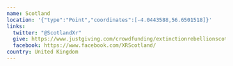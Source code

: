 ```yaml
---
name: Scotland
location: '{"type":"Point","coordinates":[-4.0443588,56.6501518]}'
links:
  twitter: "@ScotlandXr"
  give: https://www.justgiving.com/crowdfunding/extinctionrebellionscotland
  facebook: https://www.facebook.com/XRScotland/
country: United Kingdom
---
```


